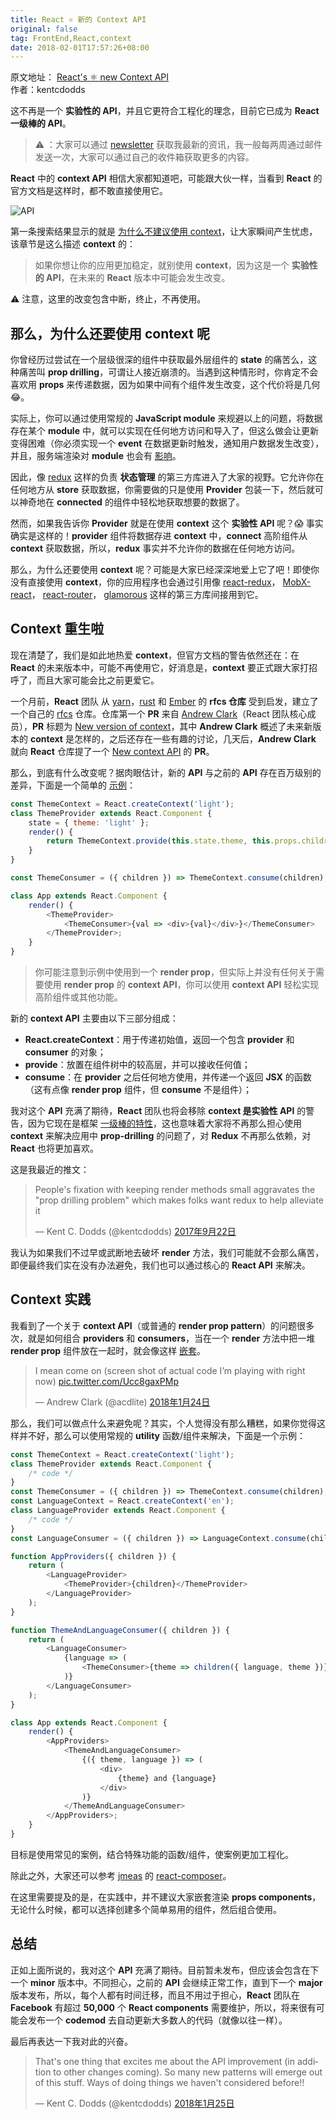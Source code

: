 ```yaml
---
title: React ⚛️ 新的 Context API
original: false
tag: FrontEnd,React,context
date: 2018-02-01T17:57:26+08:00
---
```


<div class="original-info">
  <div className="original-address">
    原文地址：
    <a
      href="https://blog.kentcdodds.com/reacts-%EF%B8%8F-new-context-api-70c9fe01596b"
      target="_blank"
      rel="noopener noreferrer"
    >
      React's ⚛️ new Context API
    </a>
  </div>
  <div className="original-auth">作者：kentcdodds</div>
</div>

这不再是一个 **实验性的 API**，并且它更符合工程化的理念，目前它已成为 **React 一级棒的 API**。

> ⚠️ ：大家可以通过 [newsletter](https://tinyletter.com/kentcdodds) 获取我最新的资讯，我一般每两周通过邮件发送一次，大家可以通过自己的收件箱获取更多的内容。

**React** 中的 **context API** 相信大家都知道吧，可能跟大伙一样，当看到 **React** 的官方文档是这样时，都不敢直接使用它。

![API](./images/API.png)

第一条搜索结果显示的就是 [为什么不建议使用 context](https://reactjs.org/docs/context.html#why-not-to-use-context)，让大家瞬间产生忧虑，该章节是这么描述 **context** 的：

> 如果你想让你的应用更加稳定，就别使用 **context**，因为这是一个 **实验性的 API**，在未来的 **React** 版本中可能会发生改变。

⚠️ 注意，这里的改变包含中断，终止，不再使用。

## 那么，为什么还要使用 context 呢

你曾经历过尝试在一个层级很深的组件中获取最外层组件的 **state** 的痛苦么，这种痛苦叫 **prop drilling**，可谓让人接近崩溃的。当遇到这种情形时，你肯定不会喜欢用 **props** 来传递数据，因为如果中间有个组件发生改变，这个代价将是几何 :joy:。

实际上，你可以通过使用常规的 **JavaScript module** 来规避以上的问题，将数据存在某个 **module** 中，就可以实现在任何地方访问和导入了，但这么做会让更新变得困难（你必须实现一个 **event** 在数据更新时触发，通知用户数据发生改变），并且，服务端渲染对 **module** 也会有 [影响](https://stackoverflow.com/questions/40935571/why-singleton-store-in-flux-can-cause-issue-for-server-side-rendering/40974748#40974748)。

因此，像 [redux](https://redux.js.org/) 这样的负责 **状态管理** 的第三方库进入了大家的视野。它允许你在任何地方从 **store** 获取数据，你需要做的只是使用 **Provider** 包装一下，然后就可以神奇地在 **connected** 的组件中轻松地获取想要的数据了。

然而，如果我告诉你 **Provider** 就是在使用 **context** 这个 **实验性 API** 呢？😱 事实确实是这样的！**provider** 组件将数据存进 **context** 中，**connect** 高阶组件从 **context** 获取数据，所以，**redux** 事实并不允许你的数据在任何地方访问。

那么，为什么还要使用 **context** 呢？可能是大家已经深深地爱上它了吧！即使你没有直接使用 **context**，你的应用程序也会通过引用像 [react-redux](https://github.com/reactjs/react-redux/blob/76dd7faa90981dd2f9efa76f3e2f26ecf2c12cf7/src/components/connectAdvanced.js#L136-L143)， [MobX-react](https://github.com/mobxjs/mobx-react/blob/dc249910c74c1b2e988a879be07f10aeaea90936/src/Provider.js#L19-L34)， [react-router](https://github.com/ReactTraining/react-router/blob/e6f9017c947b3ae49affa24cc320d0a86f765b55/packages/react-router/modules/Router.js#L23-L34)， [glamorous](https://github.com/paypal/glamorous/blob/7468bfc76f46783cac841e20973ed119c771f3b7/src/theme-provider.js#L33-L37) 这样的第三方库间接用到它。

## Context 重生啦

现在清楚了，我们是如此地热爱 **context**，但官方文档的警告依然还在：在 **React** 的未来版本中，可能不再使用它，好消息是，**context** 要正式跟大家打招呼了，而且大家可能会比之前更爱它。

一个月前，**React** 团队 从 [yarn](https://github.com/yarnpkg/rfcs)，[rust](https://github.com/rust-lang/rfcs) 和 [Ember](https://github.com/emberjs/rfcs) 的 **rfcs 仓库** 受到启发，建立了一个自己的 [rfcs](https://github.com/reactjs/rfcs) 仓库。仓库第一个 **PR** 来自 [Andrew Clark](https://twitter.com/acdlite)（React 团队核心成员），**PR** 标题为 [New version of context](https://github.com/reactjs/rfcs/pull/2)，其中 **Andrew Clark** 概述了未来新版本的 **context** 是怎样的，之后还存在一些有趣的讨论，几天后，**Andrew Clark** 就向 **React** 仓库提了一个 [New context API](https://github.com/facebook/react/pull/11818) 的 **PR**。

那么，到底有什么改变呢？据肉眼估计，新的 **API** 与之前的 **API** 存在百万级别的差异，下面是一个简单的 [示例](https://codesandbox.io/s/n4r0qq898j?from-embed)：

```javascript
const ThemeContext = React.createContext('light');
class ThemeProvider extends React.Component {
	state = { theme: 'light' };
	render() {
		return ThemeContext.provide(this.state.theme, this.props.children);
	}
}

const ThemeConsumer = ({ children }) => ThemeContext.consume(children);

class App extends React.Component {
	render() {
		<ThemeProvider>
			<ThemeConsumer>{val => <div>{val}</div>}</ThemeConsumer>
		</ThemeProvider>;
	}
}
```

> 你可能注意到示例中使用到一个 **render prop**，但实际上并没有任何关于需要使用 **render prop** 的 **context API**，你可以使用 **context API** 轻松实现高阶组件或其他功能。

新的 **context API** 主要由以下三部分组成：

- **React.createContext**：用于传递初始值，返回一个包含 **provider** 和 **consumer** 的对象；
- **provide**：放置在组件树中的较高层，并可以接收任何值；
- **consume**：在 **provider** 之后任何地方使用，并传递一个返回 **JSX** 的函数（这有点像 **render prop** 组件，但 **consume** 不是组件）；

我对这个 **API** 充满了期待，**React** 团队也将会移除 **context 是实验性 API** 的警告，因为它现在是框架 [一级棒的特性](https://twitter.com/acdlite/status/957445801302618112)，这也意味着大家将不再那么担心使用 **context** 来解决应用中 **prop-drilling** 的问题了，对 **Redux** 不再那么依赖，对 **React** 也将更加喜欢。

这是我最近的推文：

<div class="twitter-content">
	<blockquote class="twitter-tweet" data-lang="zh-cn"><p lang="en" dir="ltr">People&#39;s fixation with keeping render methods small aggravates the &quot;prop drilling problem&quot; which makes folks want redux to help alleviate it</p>&mdash; Kent C. Dodds (@kentcdodds) <a href="https://twitter.com/kentcdodds/status/911276059051438082?ref_src=twsrc%5Etfw">2017年9月22日</a></blockquote>
</div>

我认为如果我们不过早或武断地去破坏 **render** 方法，我们可能就不会那么痛苦，即便最终我们实在没有办法避免，我们也可以通过核心的 **React API** 来解决。

## Context 实践

我看到了一个关于 **context API**（或普通的 **render prop pattern**）的问题很多次，就是如何组合 **providers** 和 **consumers**，当在一个 **render** 方法中把一堆 **render prop** 组件放在一起时，就会像这样 [嵌套](https://twitter.com/acdlite/status/955955121979969537)。

<div class="twitter-content">
	<blockquote class="twitter-tweet" data-conversation="none" data-lang="zh-cn"><p lang="en" dir="ltr">I mean come on (screen shot of actual code I’m playing with right now) <a href="https://t.co/Ucc8gaxPMp">pic.twitter.com/Ucc8gaxPMp</a></p>&mdash; Andrew Clark (@acdlite) <a href="https://twitter.com/acdlite/status/955955121979969537?ref_src=twsrc%5Etfw">2018年1月24日</a></blockquote>
</div>

那么，我们可以做点什么来避免呢？其实，个人觉得没有那么糟糕，如果你觉得这样并不好，那么可以使用常规的 **utility** 函数/组件来解决，下面是一个示例：

```javascript
const ThemeContext = React.createContext('light');
class ThemeProvider extends React.Component {
	/* code */
}
const ThemeConsumer = ({ children }) => ThemeContext.consume(children);
const LanguageContext = React.createContext('en');
class LanguageProvider extends React.Component {
	/* code */
}
const LanguageConsumer = ({ children }) => LanguageContext.consume(children);

function AppProviders({ children }) {
	return (
		<LanguageProvider>
			<ThemeProvider>{children}</ThemeProvider>
		</LanguageProvider>
	);
}

function ThemeAndLanguageConsumer({ children }) {
	return (
		<LanguageConsumer>
			{language => (
				<ThemeConsumer>{theme => children({ language, theme })}</ThemeConsumer>
			)}
		</LanguageConsumer>
	);
}

class App extends React.Component {
	render() {
		<AppProviders>
			<ThemeAndLanguageConsumer>
				{({ theme, language }) => (
					<div>
						{theme} and {language}
					</div>
				)}
			</ThemeAndLanguageConsumer>
		</AppProviders>;
	}
}
```

目标是使用常见的案例，结合特殊功能的函数/组件，使案例更加工程化。

除此之外，大家还可以参考 [jmeas](https://medium.com/@jmeas) 的 [react-composer](https://codesandbox.io/s/92pj14134y?from-embed)。

在这里需要提及的是，在实践中，并不建议大家嵌套渲染 **props components**，无论什么时候，都可以选择创建多个简单易用的组件，然后组合使用。

## 总结

正如上面所说的，我对这个 **API** 充满了期待。目前暂未发布，但应该会包含在下一个 **minor** 版本中。不同担心，之前的 **API** 会继续正常工作，直到下一个 **major** 版本发布，所以，每个人都有时间迁移，而且不用过于担心，**React** 团队在 **Facebook** 有超过 **50,000** 个 **React components** 需要维护，所以，将来很有可能会发布一个 **codemod** 去自动更新大多数人的代码（就像以往一样）。

最后再表达一下我对此的兴奋。

<div class="twitter-content">
	<blockquote class="twitter-tweet" data-conversation="none" data-lang="zh-cn"><p lang="en" dir="ltr">That&#39;s one thing that excites me about the API improvement (in addition to other changes coming). So many new patterns will emerge out of this stuff. Ways of doing things we haven&#39;t considered before!!</p>&mdash; Kent C. Dodds (@kentcdodds) <a href="https://twitter.com/kentcdodds/status/956675313966239745?ref_src=twsrc%5Etfw">2018年1月25日</a></blockquote>
</div>
